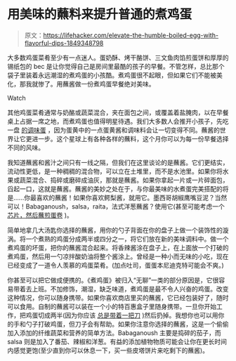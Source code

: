 # 用美味的蘸料来提升普通的煮鸡蛋

> 原文：<https://lifehacker.com/elevate-the-humble-boiled-egg-with-flavorful-dips-1849348798>

大多数鸡蛋菜肴至少有一点迷人。蛋奶酥、烤干酪饼、三文鱼肉馅煎蛋饼和厚厚的锡纸包的 bec 是让你觉得自己是房间里最酷的孩子的早餐。不管怎样，总比那个袋子里装着永远潮湿的煮鸡蛋的小孩酷。煮鸡蛋很不起眼，但如果它们不能被美化，那我就惨了。用蘸酱做一份煮鸡蛋早餐绝对美味。

Watch

其他鸡蛋菜肴通常与奶酪或蔬菜混合，夹在面包之间，或覆盖着盐腌肉，以在早餐桌上占据一席之地，而煮鸡蛋也值得明星待遇。我们大多数人会推开小孩子，先吃一盘 [的调味蛋](https://lifehacker.com/13-smarter-ways-to-make-killer-deviled-eggs-1847167171) ，因为蛋黄中的一点蛋黄酱和调味料会让一切变得不同。蘸酱的世界让它更进一步。这个星球上有各种各样的蘸料，这个月你可以为每一份早餐选择不同的风味。

我知道蘸酱和酱汁之间只有一线之隔，但我们在这里谈论的是蘸酱。它们更结实，流动性更低，是一种稠稠的混合物，可以立在土堆里，而不是水池里。如果你将水果或蔬菜混合、捣碎或磨碎成油灰，那就是蘸酱。如果你拿起一片或一片碎面包，舀起一口，这就是蘸酱。蘸酱的美妙之处在于，与你最美味的水煮蛋完美搭配的将是……你最喜欢的蘸酱！如果你喜欢鳄梨酱，就用它。墨西哥胡椒鹰嘴豆泥？当然可以！Babaganoush，salsa，raita，法式洋葱蘸酱？使用它(甚至可能考虑一个 [芯片，然后蘸煎蛋卷](https://lifehacker.com/you-must-make-a-chip-n-dip-omelette-1848714285) )。

简单地拿几大汤匙你选择的蘸酱，用你的勺子背面在你的盘子上做一个装饰性的漩涡。将一个煮熟的鸡蛋分成两半或四分之一，将它们放在新的美味调料中。做一个煮鸡蛋的坏蛋，把你的蘸酱混合起来。将香辣酱涂在盘子上，在上面放一个打破的煮鸡蛋，然后用一勺凉拌酸奶油将整个酱涂上。曾经是一种小而无味的小吃，现在已经变成了一道令人羡慕的鸡蛋菜肴。(加点吐司，蛋蛋本尼迪克特可能会不爽。)

你甚至可以把它做成便携的。《煮鸡蛋》被归入“无聊”一类的部分原因是，它很容易带着去上班。不加修饰，潮湿，缺乏味道，煮鸡蛋是最不令人兴奋的鸡蛋。改变这种情况，你可以随身携带。如果你喜欢商店里买的蘸酱，它已经包装好了，随时可以食用。自制的蘸酱可以装在一个小的特百惠盒子里随身携带。一旦你开始工作，把鸡蛋切成两半(因为你应该 [总是带着一把刀](https://lifehacker.com/always-take-a-knife-on-vacation-1847564182) )然后扔掉。我想你也可以用你的手和勺子打破鸡蛋，但刀子会有帮助。如果你注意你选择的蘸酱，这是一个偷偷加入添加的纤维蔬菜和营养的简单方法。Babaganoush 主要是捣碎的茄子，而 salsa 则是加入了番茄、辣椒和洋葱。有益的添加植物物质可能会让你在更长时间内感觉更饱(至少直到你可以休息一下，买一些皮塔饼片来吃剩下的蘸酱)。